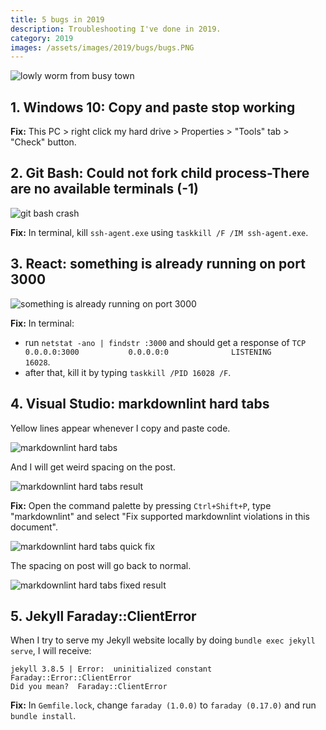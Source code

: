 ```yaml
---
title: 5 bugs in 2019
description: Troubleshooting I've done in 2019.
category: 2019
images: /assets/images/2019/bugs/bugs.PNG
---
```


![lowly worm from busy town]({{page.images}})

## 1. Windows 10: Copy and paste stop working

**Fix:** This PC > right click my hard drive > Properties > "Tools" tab > "Check" button.

## 2. Git Bash: Could not fork child process-There are no available terminals (-1)

![git bash crash]({{site.baseurl}}/assets/images/2019/bugs/gitBashCrash.png)

**Fix:** In terminal, kill `ssh-agent.exe` using `taskkill /F /IM ssh-agent.exe`.

## 3. React: something is already running on port 3000

![something is already running on port 3000]({{site.baseurl}}/assets/images/2019/bugs/port3000.PNG)

**Fix:** In terminal:

- run `netstat -ano | findstr :3000` and should get a response of `TCP    0.0.0.0:3000           0.0.0.0:0              LISTENING       16028`.
- after that, kill it by typing `taskkill /PID 16028 /F`.

## 4. Visual Studio: markdownlint hard tabs

Yellow lines appear whenever I copy and paste code.

![markdownlint hard tabs]({{site.baseurl}}/assets/images/2019/bugs/markdownlint.PNG)

And I will get weird spacing on the post.

![markdownlint hard tabs result]({{site.baseurl}}/assets/images/2019/bugs/markdownlint_before.PNG)

**Fix:** Open the command palette by pressing `Ctrl+Shift+P`, type "markdownlint" and select "Fix supported markdownlint violations in this document".

![markdownlint hard tabs quick fix]({{site.baseurl}}/assets/images/2019/bugs/markdownlint_fastSolution.gif)

The spacing on post will go back to normal.

![markdownlint hard tabs fixed result]({{site.baseurl}}/assets/images/2019/bugs/markdownlint_after.PNG)

## 5. Jekyll Faraday::ClientError

When I try to serve my Jekyll website locally by doing `bundle exec jekyll serve`, I will receive:

```console
jekyll 3.8.5 | Error:  uninitialized constant Faraday::Error::ClientError
Did you mean?  Faraday::ClientError
```

**Fix:** In `Gemfile.lock`, change `faraday (1.0.0)` to `faraday (0.17.0)` and run `bundle install`.
